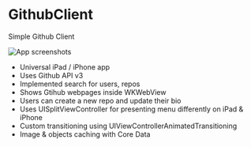GithubClient
============

Simple Github Client

![App screenshots](https://cloud.githubusercontent.com/assets/3193877/4781870/781b39ee-5cc5-11e4-9a6a-6307b5c5564f.gif)

- Universal iPad / iPhone app
- Uses Github API v3
- Implemented search for users, repos
- Shows Gtihub webpages inside WKWebView
- Users can create a new repo and update their bio
- Uses UISplitViewController for presenting menu differently on iPad & iPhone
- Custom transitioning using UIViewControllerAnimatedTransitioning
- Image & objects caching with Core Data
